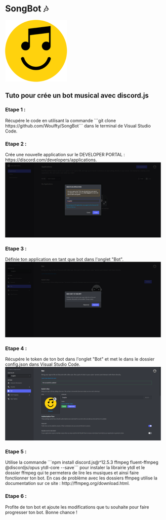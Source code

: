 <h1>SongBot 🎶</h1>

<img style="height:200px; with:200px;" src="IMG/songbot.png">

<h2>Tuto pour crée un bot musical avec discord.js</h2>

<h3>Etape 1 :</h3>
Récupére le code en utilisant la commande ```git clone https://github.com/Woulfty/SongBot``` dans le terminal de Visual Studio Code.

<h3>Etape 2 :</h3>
Crée une nouvelle application sur le DEVELOPER PORTAL : https://discord.com/developers/applications.
<img src="IMG/etape1.png">

<h3>Etape 3 :</h3>
Définie ton application en tant que bot dans l'onglet "Bot".
<img src="IMG/etape2.png">

<h3>Etape 4 :</h3>
Récupére le token de ton bot dans l'onglet "Bot" et met le dans le dossier config.json dans Visual Studio Code.
<img src="IMG/etape3.png">

<h3>Etape 5 :</h3>
Utilise la commande ```npm install discord.js@^12.5.3 ffmpeg fluent-ffmpeg @discordjs/opus ytdl-core --save``` pour instaler la librairie ytdl et le dossier ffmpeg qui te permetera de lire les musiques et ainsi faire fonctionner ton bot.
En cas de problème avec les dossiers ffmpeg utilise la documentation sur ce site : http://ffmpeg.org/download.html.

<h3>Etape 6 : </h3>
Profite de ton bot et ajoute les modifications que tu souhaite pour faire progresser ton bot. Bonne chance !
